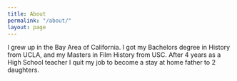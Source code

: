 ```yaml
---
title: About
permalink: "/about/"
layout: page
---
```


I grew up in the Bay Area of California. I got my Bachelors degree in History from UCLA, and my Masters in Film History from USC. After 4 years as a High School teacher I quit my job to become a stay at home father to 2 daughters.
